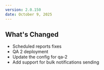 ```yaml
---
version: 2.0.150
date: October 9, 2025
---
```


## What's Changed
* Scheduled reports fixes
* QA 2 deployment
* Update the config for qa-2
* Add support for bulk notifications sending